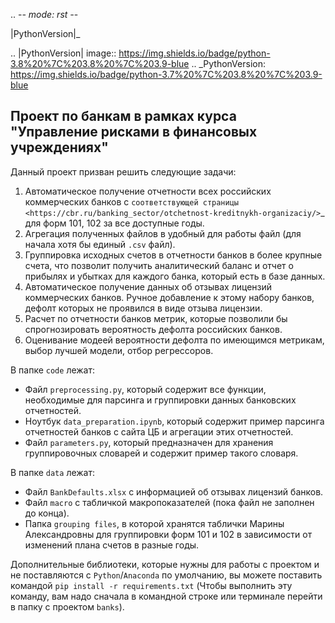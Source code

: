 .. -*- mode: rst -*-

|PythonVersion|_ 

.. |PythonVersion| image:: https://img.shields.io/badge/python-3.8%20%7C%203.8%20%7C%203.9-blue
.. _PythonVersion: https://img.shields.io/badge/python-3.7%20%7C%203.8%20%7C%203.9-blue

Проект по банкам в рамках курса "Управление рисками в финансовых учреждениях"
-----------------------------------------------------------------------------------

Данный проект призван решить следующие задачи:

1. Автоматическое получение отчетности всех российских коммерческих банков с `соответствующей страницы <https://cbr.ru/banking_sector/otchetnost-kreditnykh-organizaciy/>`_ для форм 101, 102 за все доступные годы.
2. Агрегация полученных файлов в удобный для работы файл (для начала хотя бы единый `.csv` файл).
3. Группировка исходных счетов в отчетности банков в более крупные счета, что позволит получить аналитический баланс и отчет о прибылях и убытках для каждого банка, который есть в базе данных.
4. Автоматическое получение данных об отзывах лицензий коммерческих банков. Ручное добавление к этому набору банков, дефолт которых не проявился в виде отзыва лицензии.
5. Расчет по отчетности банков метрик, которые позволили бы спрогнозировать вероятность дефолта российских банков.
6. Оценивание модеей вероятности дефолта по имеющимся метрикам, выбор лучшей модели, отбор регрессоров.

В папке ``code`` лежат:

- Файл ``preprocessing.py``, который содержит все функции, необходимые для парсинга и группировки данных банковских отчетностей.
- Ноутбук ``data_preparation.ipynb``, который содержит пример парсинга отчетностей банков с сайта ЦБ и агрегации этих отчетностей.
- Файл `parameters.py`, который предназначен для хранения группировочных словарей и содержит пример такого словаря.

В папке ``data`` лежат:

- Файл ``BankDefaults.xlsx`` с информацией об отзывах лицензий банков.
- Файл ``macro`` с табличкой макропоказателей (пока файл не заполнен до конца).
- Папка ``grouping files``, в которой хранятся таблички Марины Александровны для группировки форм 101 и 102 в зависимости от изменений плана счетов в разные годы.

Дополнительные библиотеки, которые нужны для работы с проектом и не поставляются с ``Python``/``Anaconda`` по умолчанию, вы можете поставить командой 
``pip install -r requirements.txt``
(Чтобы выполнить эту команду, вам надо сначала в командной строке или терминале перейти в папку с проектом ``banks``).

